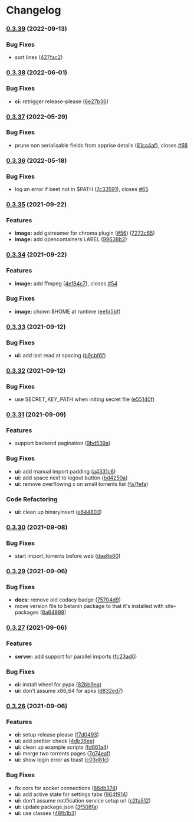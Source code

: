 # Changelog

### [0.3.39](https://www.github.com/sentriz/betanin/compare/v0.3.38...v0.3.39) (2022-09-13)


### Bug Fixes

* sort lines ([427fac2](https://www.github.com/sentriz/betanin/commit/427fac20a36acb8c5d82de4d5fe86a42f02fa65e))

### [0.3.38](https://www.github.com/sentriz/betanin/compare/v0.3.37...v0.3.38) (2022-06-01)


### Bug Fixes

* **ci:** retrigger release-please ([6e27b36](https://www.github.com/sentriz/betanin/commit/6e27b365f841767c044986f62f35890ec63b40f7))

### [0.3.37](https://www.github.com/sentriz/betanin/compare/v0.3.36...v0.3.37) (2022-05-29)


### Bug Fixes

* prune non serialisable fields from apprise details ([61ca4af](https://www.github.com/sentriz/betanin/commit/61ca4af2b2254f359be46440ee181ad3b1fb927d)), closes [#68](https://www.github.com/sentriz/betanin/issues/68)

### [0.3.36](https://www.github.com/sentriz/betanin/compare/v0.3.35...v0.3.36) (2022-05-18)


### Bug Fixes

* log an error if beet not in $PATH ([7c33591](https://www.github.com/sentriz/betanin/commit/7c33591a5ef6bdc29bac8cbc4b59dd4d82a4acaa)), closes [#65](https://www.github.com/sentriz/betanin/issues/65)

### [0.3.35](https://www.github.com/sentriz/betanin/compare/v0.3.34...v0.3.35) (2021-09-22)


### Features

* **image:** add gstreamer for chroma plugin ([#56](https://www.github.com/sentriz/betanin/issues/56)) ([7273c65](https://www.github.com/sentriz/betanin/commit/7273c659a2cd3796d78325b377fbe37ed21f86c1))
* **image:** add opencontainers LABEL ([99638b2](https://www.github.com/sentriz/betanin/commit/99638b2afb2269f364e2eef53d995db176303f23))

### [0.3.34](https://www.github.com/sentriz/betanin/compare/v0.3.33...v0.3.34) (2021-09-22)


### Features

* **image:** add ffmpeg ([4ef84c7](https://www.github.com/sentriz/betanin/commit/4ef84c7b3ecc8fae04717500d46885c43c0c4282)), closes [#54](https://www.github.com/sentriz/betanin/issues/54)


### Bug Fixes

* **image:** chown $HOME at runtime ([ee1d5bf](https://www.github.com/sentriz/betanin/commit/ee1d5bf67cefc50233af2da9fe75b9c922696d4c))

### [0.3.33](https://www.github.com/sentriz/betanin/compare/v0.3.32...v0.3.33) (2021-09-12)


### Bug Fixes

* **ui:** add last read at spacing ([b9cbf6f](https://www.github.com/sentriz/betanin/commit/b9cbf6fb5d8608da0114a3f521918b1a107f547b))

### [0.3.32](https://www.github.com/sentriz/betanin/compare/v0.3.31...v0.3.32) (2021-09-12)


### Bug Fixes

* use SECRET_KEY_PATH when initing secret file ([e55140f](https://www.github.com/sentriz/betanin/commit/e55140fac16c771637bf7a391fff29074c2c7836))

### [0.3.31](https://www.github.com/sentriz/betanin/compare/v0.3.30...v0.3.31) (2021-09-09)


### Features

* support backend pagination ([9bd539a](https://www.github.com/sentriz/betanin/commit/9bd539a129c054cb3a1c79d5c44871296c3ae3b2))


### Bug Fixes

* **ui:** add manual import padding ([a4331c6](https://www.github.com/sentriz/betanin/commit/a4331c65e5d80eeea7939024906b77f63c001153))
* **ui:** add space next to logout button ([bd4250a](https://www.github.com/sentriz/betanin/commit/bd4250a766b1683629dabccaed2712bb689aef3c))
* **ui:** remove overflowing x on small torrents list ([fa7fefa](https://www.github.com/sentriz/betanin/commit/fa7fefaa0ed650879609b8aaaf19a0893eaea076))


### Code Refactoring

* **ui:** clean up binaryInsert ([e644803](https://www.github.com/sentriz/betanin/commit/e64480377ef0abb977282a14390a787c33585e3f))

### [0.3.30](https://www.github.com/sentriz/betanin/compare/v0.3.29...v0.3.30) (2021-09-08)


### Bug Fixes

* start import_torrents before web ([daa8e80](https://www.github.com/sentriz/betanin/commit/daa8e8024d77828dd5ac34fa9867d32756a720e4))

### [0.3.29](https://www.github.com/sentriz/betanin/compare/v0.3.27...v0.3.29) (2021-09-06)


### Bug Fixes

* **docs:** remove old codacy badge ([75704d9](https://www.github.com/sentriz/betanin/commit/75704d995a2001a919a5ad1ea483d9187e091caa))
* move version file to betanin package to that it's installed with site-packages ([8a64998](https://www.github.com/sentriz/betanin/commit/8a649980022095391936d284268cbab8cd7db1d7))

### [0.3.27](https://www.github.com/sentriz/betanin/compare/v0.3.26...v0.3.27) (2021-09-06)


### Features

* **server:** add support for parallel imports ([fc23ad0](https://www.github.com/sentriz/betanin/commit/fc23ad054574fd1ef8cdd57af9e6968f6ff579a7))


### Bug Fixes

* **ci:** install wheel for pypa ([82bb9ea](https://www.github.com/sentriz/betanin/commit/82bb9ea41d8dfc33b84b973c58070d64806cb48b))
* **ui:** don't assume x86_64 for apks ([d832ed7](https://www.github.com/sentriz/betanin/commit/d832ed7579b75841b3d160746131c6c3e2a2a271))

### [0.3.26](https://www.github.com/sentriz/betanin/compare/v1.3.22...v0.3.26) (2021-09-06)


### Features

* **ci:** setup release please ([f7d0493](https://www.github.com/sentriz/betanin/commit/f7d0493a02f1350cff61f6da05044cd93efa73bc))
* **ui:** add prettier check ([4db38ee](https://www.github.com/sentriz/betanin/commit/4db38ee2f7055b11d17950d617d3f4ff9b6e600e))
* **ui:** clean up example scripts ([fd661a4](https://www.github.com/sentriz/betanin/commit/fd661a48413c2221031f7a33a3acd2f9c888e812))
* **ui:** merge two torrents pages ([7d74eaf](https://www.github.com/sentriz/betanin/commit/7d74eaf14b1e68dd8feb2d7c893f3e0c2b5c91c9))
* **ui:** show login error as toast ([c03d81c](https://www.github.com/sentriz/betanin/commit/c03d81cebc54d0d5ff236404dd2f2fa29ea5d02b))


### Bug Fixes

* fix cors for socket connections ([86db374](https://www.github.com/sentriz/betanin/commit/86db374ff7b54801d5377b43a08eaf15cc11e259))
* **ui:** add active state for settings tabs ([964f914](https://www.github.com/sentriz/betanin/commit/964f914af6422ba8feec412ff330605ca933abcf))
* **ui:** don't assume notification service setup url ([c2fa512](https://www.github.com/sentriz/betanin/commit/c2fa512ccdd33e6c99fb01d2a1b3deaeb83c1c98))
* **ui:** update package.json ([3f508fa](https://www.github.com/sentriz/betanin/commit/3f508fa5fe7168b391363a229597657be4dd5802))
* **ui:** use classes ([48fb1b3](https://www.github.com/sentriz/betanin/commit/48fb1b3478027ec3faf525a7d19f52a82b64bd72))
